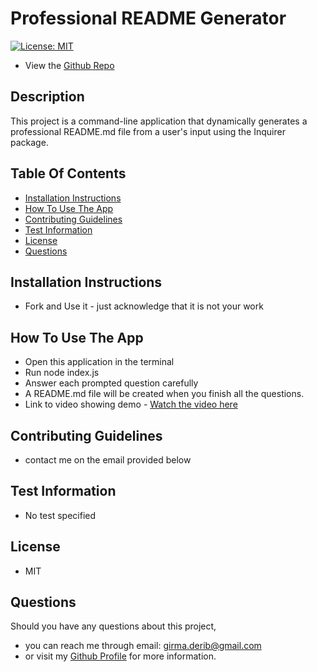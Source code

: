 
# Professional README Generator 

[![License: MIT](https://img.shields.io/badge/License-MIT-yellow.svg)](https://opensource.org/licenses/MIT)

* View the [Github Repo](https://github.com/girmaD/Professional_README_Generator)


## Description
  This project is a command-line application that dynamically generates a professional README.md file from a user's input using the Inquirer package.

## Table Of Contents 
* [Installation Instructions](#Installation-Instructions)
* [How To Use The App](#How-To-Use-The-App)
* [Contributing Guidelines](#Contributing-Guidelines)
* [Test Information](#Test-Information)
* [License](#License)
* [Questions](#Questions)


## Installation Instructions

 * Fork and Use it - just acknowledge that it is not your work

## How To Use The App
  -	Open this application in the terminal
-	Run node index.js
-	Answer each prompted question carefully
-	A README.md file will be created when you finish all the questions.
- Link to video showing demo - [Watch the video here](https://drive.google.com/file/d/1DACkJzjSkvbtWWiAG7nu4sjSNSguXiCo/view?usp=sharing)


## Contributing Guidelines
 * contact me on the email provided below

## Test Information
  * No test specified

## License

 * MIT

## Questions

Should you have any questions about this project,
  * you can reach me through email: [girma.derib@gmail.com](mailto:girma.derib@gmail.com) 
  * or visit my [Github Profile](https://github.com/girmaD) for more information.


